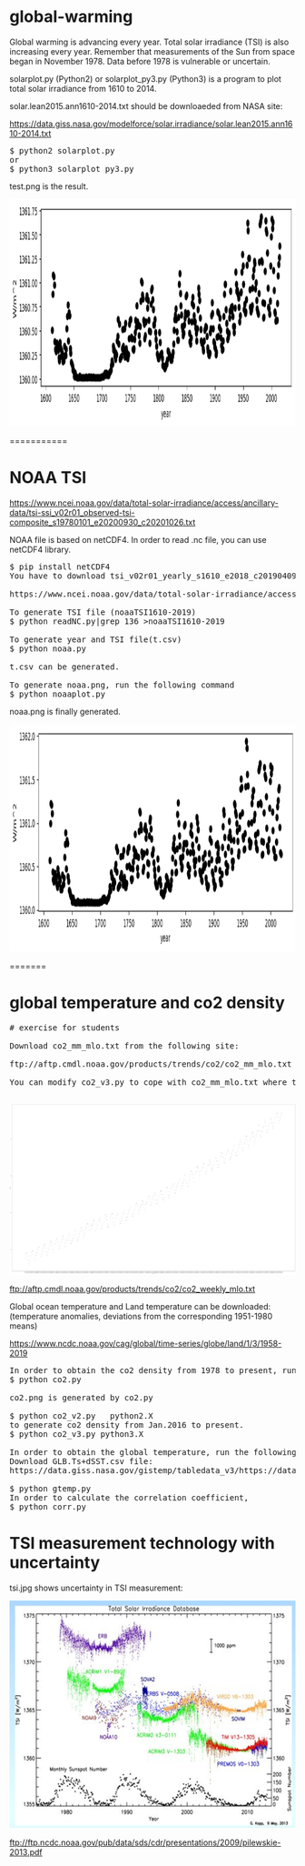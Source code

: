 # global-warming
Global warming is advancing every year. Total solar irradiance (TSI) is also increasing every year.  Remember that measurements of the Sun from space began in November 1978. Data before 1978 is vulnerable or uncertain.

solarplot.py (Python2) or solarplot_py3.py (Python3) is a program to plot total solar irradiance from 1610 to 2014.

solar.lean2015.ann1610-2014.txt should be downloaeded from NASA site:

https://data.giss.nasa.gov/modelforce/solar.irradiance/solar.lean2015.ann1610-2014.txt

<pre>
$ python2 solarplot.py
or
$ python3 solarplot_py3.py
</pre>

test.png is the result.

<img src='test.png' height=400 width=600>

===========
# NOAA TSI

https://www.ncei.noaa.gov/data/total-solar-irradiance/access/ancillary-data/tsi-ssi_v02r01_observed-tsi-composite_s19780101_e20200930_c20201026.txt

NOAA file is based on netCDF4.
In order to read .nc file, you can use netCDF4 library.
<pre>
$ pip install netCDF4
You have to download tsi_v02r01_yearly_s1610_e2018_c20190409.nc file:

https://www.ncei.noaa.gov/data/total-solar-irradiance/access/yearly/tsi_v02r01_yearly_s1610_e2019_c20200226.nc

To generate TSI file (noaaTSI1610-2019)
$ python readNC.py|grep 136 >noaaTSI1610-2019

To generate year and TSI file(t.csv) 
$ python noaa.py

t.csv can be generated. 

To generate noaa.png, run the following command
$ python noaaplot.py
</pre>

noaa.png is finally generated.

<img src='noaa.png' height=400 width=600>

=======
# global temperature and co2 density

<pre>
# exercise for students

Download co2_mm_mlo.txt from the following site:

ftp://aftp.cmdl.noaa.gov/products/trends/co2/co2_mm_mlo.txt

You can modify co2_v3.py to cope with co2_mm_mlo.txt where text file has 8 chunks.

</pre>
<img src="co2.png" height=300 width=600>


ftp://aftp.cmdl.noaa.gov/products/trends/co2/co2_weekly_mlo.txt

Global ocean temperature and Land temperature can be downloaded:
(temperature anomalies, deviations from the corresponding 1951-1980 means)

https://www.ncdc.noaa.gov/cag/global/time-series/globe/land/1/3/1958-2019
<pre>
In order to obtain the co2 density from 1978 to present, run the following command.
$ python co2.py

co2.png is generated by co2.py

$ python co2_v2.py   python2.X
to generate co2 density from Jan.2016 to present.
$ python co2_v3.py python3.X

In order to obtain the global temperature, run the following command.
Download GLB.Ts+dSST.csv file:
https://data.giss.nasa.gov/gistemp/tabledata_v3/https://data.giss.nasa.gov/gistemp/tabledata_v3/GLB.Ts+dSST.csv

$ python gtemp.py
In order to calculate the correlation coefficient,
$ python corr.py
</pre>


# TSI measurement technology with uncertainty
tsi.jpg 
shows uncertainty in TSI measurement:

<img src='tsi.jpg' height=400 width=600>

ftp://ftp.ncdc.noaa.gov/pub/data/sds/cdr/presentations/2009/pilewskie-2013.pdf
